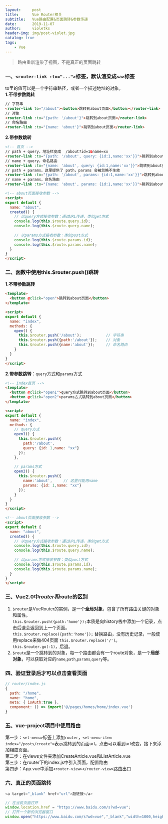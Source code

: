 ```yaml
---
layout:     post
title:      Vue Router相关
subtitle:   Vue路由配置&页面跳转&参数传递
date:       2019-11-07
author:     violetks
header-img: img/post-violet.jpg
catalog: true
tags:
    - Vue
---
```


> 路由重新渲染了视图，不是真正的页面跳转

### 一、`<router-link :to="...">`标签，默认渲染成`<a>`标签
to里的值可以是一个字符串路径，或者一个描述地址的对象。<br>
**1.不带参数跳转**
```html
// 字符串
<router-link to="/about"><button>跳转到about页面</button></router-link>
// 对象
<router-link :to="{path: '/about'}">跳转到about页面</router-link>
// 命名路由
<router-link :to="{name: 'about'}">跳转到about页面</router-link>
```
**2.带参数跳转**
```html
<!-- 首页 -->
// path + query，地址栏变成  /about?id=1&name=xx
<router-link :to="{path: '/about', query: {id:1,name:'xx'}}">跳转到about页面</router-link>
// name + query，命名路由
<router-link :to="{name: 'about', query: {id:1,name:'xx'}}">跳转到about页面</router-link>
// path + params，这里提供了 path，params 会被忽略不生效
<router-link :to="{path: '/about', params: {id:1,name:'xx'}}">跳转到about页面</router-link>
// name + params，命名路由
<router-link :to="{name: 'about', params: {id:1,name:'xx'}}">跳转到about页面</router-link>
```
```html
<!-- about页面接收参数 -->
<script>
export default {
  name: "about",
  created() {
    // 以query方式接收参数：通过URL传递，类似get方式
    console.log(this.$route.query.id);
    console.log(this.$route.query.name);
	
    // 以params方式接收参数：类似post方式
    console.log(this.$route.params.id);
    console.log(this.$route.params.name);
  }
}
</script>
```
### 二、函数中使用this.$router.push()跳转
**1.不带参数跳转**
```html
<template>
  <button @click="open">跳转到about页面</button>
</template>

<script>
export default {
  name: "index",
  methods: {
    open() {
      this.$router.push('/about');           // 字符串
      this.$router.push({path:'/about'});    // 对象
      this.$router.push({name:'about'});     // 命名路由
    }
  }
}
</script>
```
**2.带参数跳转**：`query`方式和`params`方式
```html
<!-- index首页 -->
<template>
  <button @click="open1">query方式跳转到about页面</button>
  <button @click="open2">params方式跳转到about页面</button>
</template>

<script>
export default {
  name: "index",
  methods: {
    // query方式
    open1() {
      this.$router.push({
        path:'/about',
        query: {id: 1,name: "xx"}
      });
    },
	
    // params方式
    open2() {
      this.$router.push({
        name:'about',     // 这里只能用name
        params: {id: 1,name: "xx"}
      });
    }
  }
}
</script>
```
```html
<!-- about页面接收参数 -->
<script>
export default {
  name: "about",
  created() {
    // 以query方式接收参数：通过URL传递，类似get方式
    console.log(this.$route.query.id);
    console.log(this.$route.query.name);
	
    // 以params方式接收参数：类似post方式
    console.log(this.$route.params.id);
    console.log(this.$route.params.name);
  }
}
</script>
```

### 三、Vue2.0中$router和$route的区别
1. `$router`是VueRouter的实例，是一个**全局对象**，包含了所有路由关键的对象和属性。<br>
`this.$router.push({path:'home'});`本质是向history栈中添加一个记录，点击后退会返回到上一个页面。<br>
`this.$router.replace({path:'home'});` 替换路由，没有历史记录，一般使用replace来做404页面 `this.$router.replace('/')`。<br>
`this.$router.go(-1)`，后退。<br>
2. `$route`是一个跳转到的对象，每一个路由都会有一个route对象，是一个**局部对象**，可以获取对应的`name`,`path`,`params`,`query`等。<br>

### 四、验证登录后才可以点击查看页面
```javascript
// router/index.js
{
  path: "/home",
  name: "home",
  meta: { isAuth:true },
  component: () => import('@/pages/homes/home/index.vue')
}
```

### 五、vue-project项目中使用路由
第一步：`<el-menu>`标签上添加`router`，`<el-menu-item index="/posts/create">`表示跳转到的页面url，点击可以看到url改变，接下来添加相应页面。<br>
第二步：在views文件夹添加CreateArticle.vue和ListArticle.vue<br>
第三步：在router下的index.js中引入页面，配置路由<br>
第四步：App.vue中添加`<router-view></router-view>`路由出口<br>

### 六、真正的页面跳转
```javascript
<a target="_blank" href="url">超链接</a>

// 在当前页面打开
window.location.href = "https://www.baidu.com/s?wd=vue";
// 打开一个新的浏览器窗口
window.open("https://www.baidu.com/s?wd=vue","_blank","width=1000,height=500",true);
```
